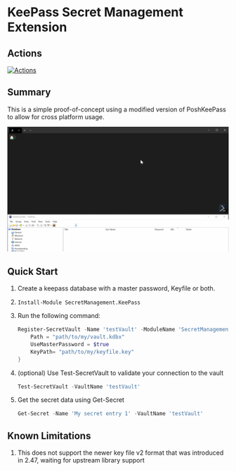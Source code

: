 # KeePass Secret Management Extension

## Actions

[![Actions][]][ActionsLink]

## Summary

This is a simple proof-of-concept using a modified version of PoshKeePass to allow for cross platform usage.

![KeePass SecretManagement Demo](./images/KeePassSecretManagementDemo.gif)

## Quick Start

1. Create a keepass database with a master password, Keyfile or both.
1. `Install-Module SecretManagement.KeePass`
1. Run the following command:

    ```powershell
    Register-SecretVault -Name 'testVault' -ModuleName 'SecretManagement.Keepass' -VaultParameters @{
        Path = "path/to/my/vault.kdbx"
        UseMasterPassword = $true
        KeyPath= "path/to/my/keyfile.key"
    }
    ```

1. (optional) Use Test-SecretVault to validate your connection to the vault

    ```powershell
    Test-SecretVault -VaultName 'testVault'
    ```

2. Get the secret data using Get-Secret

    ```powershell
    Get-Secret -Name 'My secret entry 1' -VaultName 'testVault'
    ```

## Known Limitations
1. This does not support the newer key file v2 format that was introduced in 2.47, waiting for upstream library support 

[Actions]: https://github.com/JustinGrote/SecretManagement.KeePass/workflows/Test/badge.svg?branch=main
[ActionsLink]: https://github.com/JustinGrote/SecretManagement.KeePass/workflows